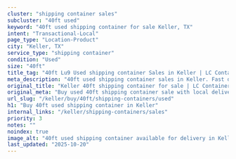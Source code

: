 ```yaml
---
cluster: "shipping container sales"
subcluster: "40ft used"
keyword: "40ft used shipping container for sale Keller, TX"
intent: "Transactional-Local"
page_type: "Location-Product"
city: "Keller, TX"
service_type: "shipping container"
condition: "Used"
size: "40ft"
title_tag: "40ft Lu9 Used shipping container Sales in Keller | LC Container"
meta_description: "40ft used shipping container sales in Keller. Fast delivery, competitive pricing. Serving shipping containers area. Quote ID: 44G. Call (214) 524-4168 for your free quote today."
original_title: "Keller 40ft shipping container for sale | LC Container"
original_meta: "Buy used 40ft shipping container sale with local delivery in Keller, TX. LC Container — local Since 2003. Request a fast quote today."
url_slug: "/keller/buy/40ft/shipping-containers/used"
h1: "Buy 40ft used shipping container in Keller"
internal_links: "/keller/shipping-containers/sales"
priority: 3
notes: ""
noindex: true
image_alt: "40ft used shipping container available for delivery in Keller"
last_updated: "2025-10-20"
---
```


<!-- TODO: Add unique city/inventory copy, images, and internal links here. -->
